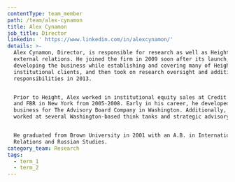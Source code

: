 ```yaml
---
contentType: team_member
path: /team/alex-cynamon
title: Alex Cynamon
job_title: Director
linkedin: ' https://www.linkedin.com/in/alexcynamon/'
details: >-
  Alex Cynamon, Director, is responsible for research as well as Height's
  external relations. He joined the firm in 2009 soon after its launch,
  developing the business while establishing and covering many of Height's
  institutional clients, and then took on research oversight and additional
  responsibilities in 2013.


  Prior to Height, Alex worked in institutional equity sales at Credit Suisse
  and FBR in New York from 2005-2008. Early in his career, he developed new
  business for The Advisory Board Company in Washington. Additionally, Alex
  worked at several Washington-based think tanks and strategic advisory firms.


  He graduated from Brown University in 2001 with an A.B. in International
  Relations and Russian Studies.
category_team: Research
tags:
  - term_1
  - term_2
---
```


